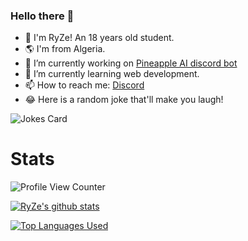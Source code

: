 ### Hello there 👋

- 👤 I'm RyZe! An 18 years old student.
- 🌎 I'm from Algeria.
- 🔭 I’m currently working on [Pineapple AI discord bot](https://top.gg/bot/858328160654983168)
- 🌱 I’m currently learning web development.
- 📫 How to reach me: [Discord](https://discord.gg/h2dHHNReqU)
- 😂 Here is a random joke that'll make you laugh!

![Jokes Card](https://readme-jokes.vercel.app/api)

# Stats

![Profile View Counter](https://komarev.com/ghpvc/?username=RyZeDZ&label=Total%20views)

[![RyZe's github stats](https://github-readme-stats.vercel.app/api?username=RyZeDZ&count_private=true&show_icons=true&theme=radical&hide_rank=false)](https://github.com/RyZeDZ/RyZeDZ)

[![Top Languages Used](https://github-readme-stats.vercel.app/api/top-langs/?username=RyZeDZ&theme=radical)](https://github.com/RyZeDZ/RyZeDZ)
